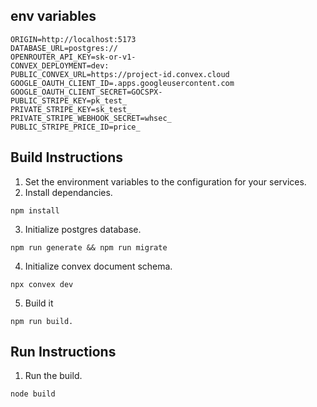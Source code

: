 ## env variables
```
ORIGIN=http://localhost:5173
DATABASE_URL=postgres://
OPENROUTER_API_KEY=sk-or-v1-
CONVEX_DEPLOYMENT=dev:
PUBLIC_CONVEX_URL=https://project-id.convex.cloud
GOOGLE_OAUTH_CLIENT_ID=.apps.googleusercontent.com
GOOGLE_OAUTH_CLIENT_SECRET=GOCSPX-
PUBLIC_STRIPE_KEY=pk_test_
PRIVATE_STRIPE_KEY=sk_test_
PRIVATE_STRIPE_WEBHOOK_SECRET=whsec_
PUBLIC_STRIPE_PRICE_ID=price_
```

## Build Instructions
1. Set the environment variables to the configuration for your services.
2. Install dependancies.
```
npm install
```
3. Initialize postgres database.
```
npm run generate && npm run migrate
```
4. Initialize convex document schema.
```
npx convex dev
```
5. Build it
```
npm run build.
```

## Run Instructions
1. Run the build.
```
node build
```
